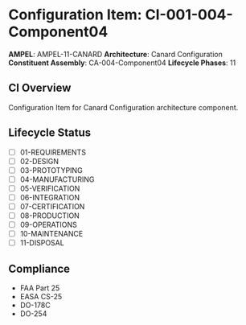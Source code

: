 # Configuration Item: CI-001-004-Component04

**AMPEL**: AMPEL-11-CANARD
**Architecture**: Canard Configuration
**Constituent Assembly**: CA-004-Component04
**Lifecycle Phases**: 11

## CI Overview
Configuration Item for Canard Configuration architecture component.

## Lifecycle Status
- [ ] 01-REQUIREMENTS
- [ ] 02-DESIGN
- [ ] 03-PROTOTYPING
- [ ] 04-MANUFACTURING
- [ ] 05-VERIFICATION
- [ ] 06-INTEGRATION
- [ ] 07-CERTIFICATION
- [ ] 08-PRODUCTION
- [ ] 09-OPERATIONS
- [ ] 10-MAINTENANCE
- [ ] 11-DISPOSAL

## Compliance
- FAA Part 25
- EASA CS-25
- DO-178C
- DO-254
